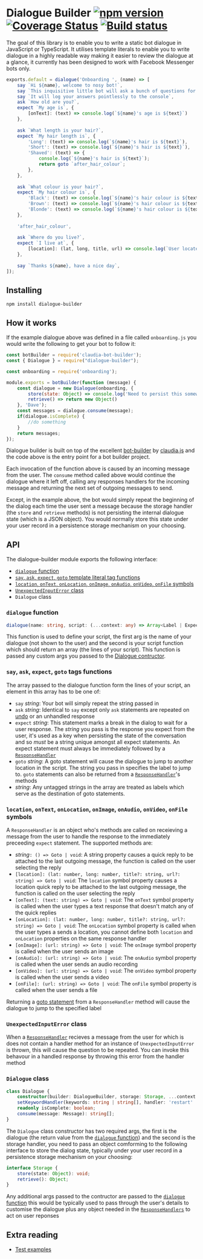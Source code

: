 # Dialogue Builder [![npm version][version-image]][package-url] [![Coverage Status][coverage-image]][coverage-url] [![Build status][ci-image]][ci-url]

[package-url]: https://www.npmjs.com/package/dialogue-builder
[version-image]: https://badge.fury.io/js/dialogue-builder.svg
[downloads-image]: https://img.shields.io/npm/dt/dialogue-builder.svg
[ci-image]: https://circleci.com/gh/nbransby/dialogue-builder.svg?style=shield&circle-token=39554b5870ebd54924230c17c9e79751ee788e40
[ci-url]: https://circleci.com/gh/nbransby/dialogue-builder
[coverage-image]:https://codecov.io/gh/nbransby/dialogue-builder/branch/master/graph/badge.svg
[coverage-url]:https://codecov.io/gh/nbransby/dialogue-builder

The goal of this library is to enable you to write a static bot dialogue in JavaScript or TypeScript. It utilises template literals to enable you to write dialogue in a highly readable way making it easier to review the dialogue at a glance, it currently has been designed to work with Facebook Messenger bots only.

```javascript
exports.default = dialogue('Onboarding ', (name) => [ 
    say `Hi ${name}, welcome to nosy bot!`, 
    say `This inquisitive little bot will ask a bunch of questions for no reason`, 
    say `It will log your answers pointlessly to the console`, 
    ask `How old are you?`,
    expect `My age is`, {
        [onText]: (text) => console.log(`${name}'s age is ${text}`)
    },
    
    ask `What length is your hair?`,
    expect `My hair length is`, {
        'Long': (text) => console.log(`${name}'s hair is ${text}`),
        'Short': (text) => console.log(`${name}'s hair is ${text}`),
        'Shaved': (text) => {
            console.log(`${name}'s hair is ${text}`);
            return goto `after_hair_colour`;
        },
    },
    
    ask `What colour is your hair?`,
    expect `My hair colour is`, {
        'Black': (text) => console.log(`${name}'s hair colour is ${text}`),
        'Brown': (text) => console.log(`${name}'s hair colour is ${text}`),
        'Blonde': (text) => console.log(`${name}'s hair colour is ${text}`),
    },
    
    'after_hair_colour',
    
    ask `Where do you live?`, 
    expect `I live at`, {
        [location]: (lat, long, title, url) => console.log(`User located at ${lat}, ${long}`)
    },
    
    say `Thanks ${name}, have a nice day`,
]);
```
## Installing

```shell
npm install dialogue-builder
```

## How it works

If the example dialogue above was defined in a file called `onboarding.js` you would write the following to get your bot to follow it:

````javascript
const botBuilder = require('claudia-bot-builder');
const { Dialogue } = require("dialogue-builder");

const onboarding = require('onboarding');

module.exports = botBuilder(function (message) {
    const dialogue = new Dialogue(onboarding, {
        store(state: Object) => console.log('Need to persist this somewhere')
        retrieve() => return new Object()
    }, 'Dave');
    const messages = dialogue.consume(message);
    if(dialogue.isComplete) {
        //do something
    }
    return messages;
});
````

Dialogue builder is built on top of the excellent [bot-builder](https://github.com/claudiajs/claudia-bot-builder) by [claudia.js](https://claudiajs.com/) and the code above is the entry point for a bot builder project. 

Each invocation of the function above is caused by an incoming message from the user. The `consume` method called above would continue the dialogue where it left off, calling any responses handlers for the incoming message and returning the next set of outgoing messages to send. 

Except, in the example above, the bot would simply repeat the beginning of the dialog each time the user sent a message because the storage handler (the `store` and `retrieve` methods) is not persisting the internal dialogue state (which is a JSON object). You would normally store this state under your user record in a persistence storage mechanism on your choosing. 

## API

The dialogue-builder module exports the following interface:
* [`dialogue` function](###-`dialogue`-function)
* [`say`, `ask`, `expect`, `goto` template literal tag functions](###-`say`,-`ask`,-`expect`,-`goto`-tag-functions)
* [`location`, `onText`, `onLocation`, `onImage`, `onAudio`, `onVideo`, `onFile` symbols](###-`location`,-`onText`,-`onLocation`,-`onImage`,-`onAudio`,-`onVideo`,-`onFile`-symbols)
* [`UnexpectedInputError`  class](###-`UnexpectedInputError`-class)
* `Dialogue` class

### `dialogue` function
````typescript
dialogue(name: string, script: (...context: any) => Array<Label | Expect | Goto | Say | Ask | ResponseHandler>): DialogueBuilder`
````
This function is used to define your script, the first arg is the name of your dialogue (not shown to the user) and the second is your script function which should return an array (the lines of your script). This function is passed any custom args you passed to the [Dialogue contructor](###-`Dialogue`-class).

### `say`, `ask`, `expect`, `goto` tags functions

The array passed to the dialogue function form the lines of your script, an element in this array has to be one of:
* `say` _string_: Your bot will simply repeat the string passed in 
* `ask` _string_: Identical to `say` except only `ask` statements are repeated on [undo]() or an unhandled response
* `expect` _string_: This statement marks a break in the dialog to wait for a user response. The _string_ you pass is the response you expect from the user, it's used as a key when persisting the state of the conversation and so *must* be a string unique amongst all expect statements. An expect statement must always be immediately followed by a [`ResponseHandler`](###-`location`,-`onText`,-`onLocation`,-`onImage`,-`onAudio`,-`onVideo`,-`onFile`-symbols)
* `goto` _string_: A goto statement will cause the dialogue to jump to another location in the script. The string you pass in specifies the label to jump to. `goto` statements can also be returned from a [`ResponseHandler`](###-`location`,-`onText`,-`onLocation`,-`onImage`,-`onAudio`,-`onVideo`,-`onFile`-symbols)'s methods
* _string_: Any untagged strings in the array are treated as labels which serve as the destination of goto statements.

### `location`, `onText`, `onLocation`, `onImage`, `onAudio`, `onVideo`, `onFile` symbols

A `ResponseHandler` is an object who's methods are called on receieving a message from the user to handle the response to the immediately preceeding `expect` statement. The supported methods are:
* _string_`: () => Goto | void`: A string property causes a quick reply to be attached to the last outgoing message, the function is called on the user selecting the reply
* `[location]: (lat: number, long: number, title?: string, url?: string) => Goto | void`: The `location` symbol property causes a location quick reply to be attached to the last outgoing message, the function is called on the user selecting the reply
* `[onText]: (text: string) => Goto | void`: The `onText` symbol property is called when the user types a text response that doesn't match any of the quick replies
* `[onLocation]: (lat: number, long: number, title?: string, url?: string) => Goto | void`: The `onLocation` symbol property is called when the user types a sends a location, you cannot define both `location` and `onLocation` properties on the same response handler
* `[onImage]: (url: string) => Goto | void`: The `onImage` symbol property is called when the user sends an image
* `[onAudio]: (url: string) => Goto | void`: The `onAudio` symbol property is called when the user sends an audio recording
* `[onVideo]: (url: string) => Goto | void`: The `onVideo` symbol property is called when the user sends a video
* `[onFile]: (url: string) => Goto | void`: The `onFile` symbol property is called when the user sends a file

Returning a [goto statement](###-`say`,-`ask`,-`expect`,-`goto`-tag-functions) from a `ResponseHandler` method will cause the dialogue to jump to the specified label

### `UnexpectedInputError` class

When a [`ResponseHandler`](###-`location`,-`onText`,-`onLocation`,-`onImage`,-`onAudio`,-`onVideo`,-`onFile`-symbols) recieves a message from the user for which is does not contain a handler method for an instance of `UnexpectedInputError` is thrown, this will cause the question to be repeated. You can invoke this behavour in a handled response by throwing this error from the handler method

### `Dialogue` class
````typescript
class Dialogue {
    constructor(builder: DialogueBuilder, storage: Storage, ...context: any);
    setKeywordHandler(keywords: string | string[], handler: 'restart' | 'undo' | (() => void | Goto)): void;
    readonly isComplete: boolean;
    consume(message: Message): string[];
}
````
The `Dialogue` class constructor has two required args, the first is the dialogue (the return value from the [`dialogue` function](###-`dialogue`-function)) and the second is the storage handler, you need to pass an object comforming to the following interface to store the dialog state, typically under your user record in a persistence storage mechanism on your choosing:
````typescript
interface Storage {
    store(state: Object): void;
    retrieve(): Object;
}
````
Any additional args passed to the contructor are passed to the [`dialogue` function](###-`dialogue`-function) this would be typically used to pass through the user's details to customise the dialogue plus any object needed in the [`ResponseHandlers`](###-`location`,-`onText`,-`onLocation`,-`onImage`,-`onAudio`,-`onVideo`,-`onFile`-symbols) to act on user reponses

## Extra reading 

*  [Test examples](https://github.com/crossrails/compiler/wiki/reference)
